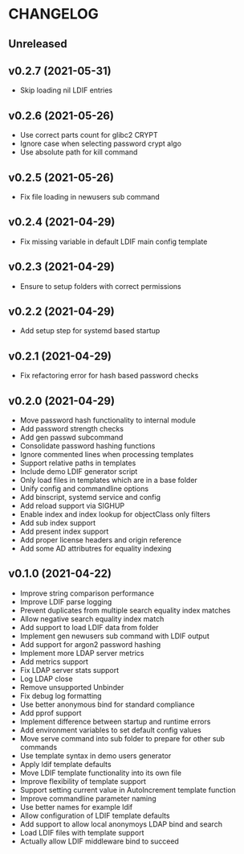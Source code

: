 # CHANGELOG

## Unreleased



## v0.2.7 (2021-05-31)

- Skip loading nil LDIF entries


## v0.2.6 (2021-05-26)

- Use correct parts count for glibc2 CRYPT
- Ignore case when selecting password crypt algo
- Use absolute path for kill command


## v0.2.5 (2021-05-26)

- Fix file loading in newusers sub command


## v0.2.4 (2021-04-29)

- Fix missing variable in default LDIF main config template


## v0.2.3 (2021-04-29)

- Ensure to setup folders with correct permissions


## v0.2.2 (2021-04-29)

- Add setup step for systemd based startup


## v0.2.1 (2021-04-29)

- Fix refactoring error for hash based password checks


## v0.2.0 (2021-04-29)

- Move password hash functionality to internal module
- Add password strength checks
- Add gen passwd subcommand
- Consolidate password hashing functions
- Ignore commented lines when processing templates
- Support relative paths in templates
- Include demo LDIF generator script
- Only load files in templates which are in a base folder
- Unify config and commandline options
- Add binscript, systemd service and config
- Add reload support via SIGHUP
- Enable index and index lookup for objectClass only filters
- Add sub index support
- Add present index support
- Add proper license headers and origin reference
- Add some AD attributres for equality indexing


## v0.1.0 (2021-04-22)

- Improve string comparison performance
- Improve LDIF parse logging
- Prevent duplicates from multiple search equality index matches
- Allow negative search equality index match
- Add support to load LDIF data from folder
- Implement gen newusers sub command with LDIF output
- Add support for argon2 password hashing
- Implement more LDAP server metrics
- Add metrics support
- Fix LDAP server stats support
- Log LDAP close
- Remove unsupported Unbinder
- Fix debug log formatting
- Use better anonymous bind for standard compliance
- Add pprof support
- Implement difference between startup and runtime errors
- Add environment variables to set default config values
- Move serve command into sub folder to prepare for other sub commands
- Use template syntax in demo users generator
- Apply ldif template defaults
- Move LDIF template functionality into its own file
- Improve flexibility of template support
- Support setting current value in AutoIncrement template function
- Improve commandline parameter naming
- Use better names for example ldif
- Allow configuration of LDIF template defaults
- Add support to allow local anonymoys LDAP bind and search
- Load LDIF files with template support
- Actually allow LDIF middleware bind to succeed

